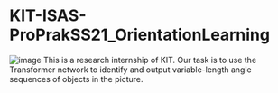 # KIT-ISAS-ProPrakSS21_OrientationLearning
![image](https://user-images.githubusercontent.com/77051392/144215246-e4abed2b-c85a-4a38-9377-ed09833d7153.png)
This is a research internship of KIT. Our task is to use the Transformer network to identify and output variable-length angle sequences of objects in the picture.

